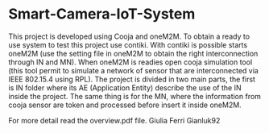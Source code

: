 # Smart-Camera-IoT-System
This project is developed using Cooja and oneM2M. To obtain a ready to use system to test this project use contiki.
With contiki is possible starts oneM2M (use the setting file in oneM2M to obtain the right interconnection through IN and MN). When oneM2M is readies open cooja simulation tool (this tool permit to simulate a network of sensor that are interconnected via IEEE 802.15.4 using RPL).
The project is divided in two main parts, the first is IN folder where its AE (Application Entity) describe the use of the IN inside the project.
The same thing is for the MN, where the information from cooja sensor are token and processed before insert it inside oneM2M.


For more detail read the overview.pdf file.
Giulia Ferri
Gianluk92
